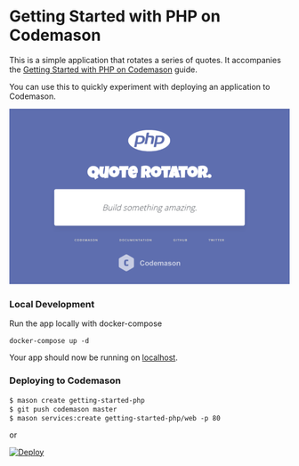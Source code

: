 # Getting Started with PHP on Codemason

This is a simple application that rotates a series of quotes. It accompanies the [Getting Started with PHP on Codemason](https://codemason.io/docs/getting-started-with-php) guide.

You can use this to quickly experiment with deploying an application to Codemason.

![preview](public/preview.png)


### Local Development
Run the app locally with docker-compose 
```
docker-compose up -d
```
Your app should now be running on [localhost](http://localhost).

### Deploying to Codemason
```
$ mason create getting-started-php
$ git push codemason master
$ mason services:create getting-started-php/web -p 80
```

or 

[![Deploy](https://codemason.io/img/deploy.svg)](https://codemason.io/apps/create?template=https://github.com/codemasonhq/getting-started-php)